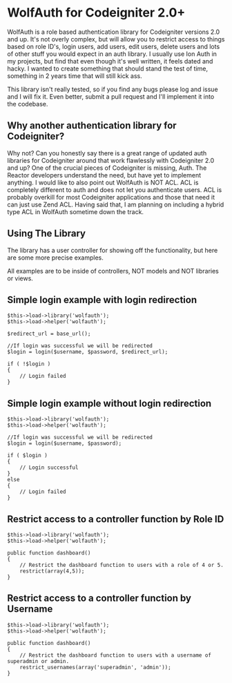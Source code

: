 # WolfAuth for Codeigniter 2.0+

WolfAuth is a role based authentication library for Codeigniter versions 2.0 and up. It's not overly complex, but will allow you to restrict access to things based on role ID's, login users, add users, edit users, delete users and lots of other stuff you would expect in an auth library. I usually use Ion Auth in my projects, but find that even though it's well written, it feels dated and hacky. I wanted to create something that should stand the test of time, something in 2 years time that will still kick ass.

This library isn't really tested, so if you find any bugs please log and issue and I will fix it. Even better, submit a pull request and I'll implement it into the codebase.

## Why another authentication library for Codeigniter?

Why not? Can you honestly say there is a great range of updated auth libraries for Codeigniter around that work flawlessly with Codeigniter 2.0 and up? One of the crucial pieces of Codeigniter is missing, Auth. The Reactor developers understand the need, but have yet to implement anything. I would like to also point out WolfAuth is NOT ACL. ACL is completely different to auth and does not let you authenticate users. ACL is probably overkill for most Codeigniter applications and those that need it can just use Zend ACL. Having said that, I am planning on including a hybrid type ACL in WolfAuth sometime down the track.

## Using The Library

The library has a user controller for showing off the functionality, but here are some more precise examples.

All examples are to be inside of controllers, NOT models and NOT libraries or views.

## Simple login example with login redirection

    $this->load->library('wolfauth');
    $this->load->helper('wolfauth');

    $redirect_url = base_url();

    //If login was successful we will be redirected
    $login = login($username, $password, $redirect_url);

    if ( !$login )
    {
	    // Login failed
    }

## Simple login example without login redirection

    $this->load->library('wolfauth');
    $this->load->helper('wolfauth');

    //If login was successful we will be redirected
    $login = login($username, $password);

    if ( $login )
    {
	    // Login successful
    }
    else
    {
	    // Login failed
    }
    
## Restrict access to a controller function by Role ID

    $this->load->library('wolfauth');
    $this->load->helper('wolfauth');

    public function dashboard()
    {
        // Restrict the dashboard function to users with a role of 4 or 5.
        restrict(array(4,5));
    }
    
## Restrict access to a controller function by Username

    $this->load->library('wolfauth');
    $this->load->helper('wolfauth');

    public function dashboard()
    {
        // Restrict the dashboard function to users with a username of superadmin or admin.
        restrict_usernames(array('superadmin', 'admin'));
    }